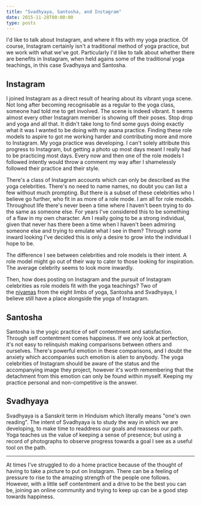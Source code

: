 ```yaml
---
title: "Svadhyaya, Santosha, and Instagram"
date: 2015-11-28T00:00:00
type: posts
---
```


I'd like to talk about Instagram, and where it fits with my yoga practice. Of course, Instagram certainly isn't a traditional method of yoga practice, but we work with what we've got. Particularly I'd like to talk about whether there are benefits in Instagram, when held agains some of the traditional yoga teachings, in this case Svadhyaya and Santosha.
<h2>Instagram</h2>
I joined Instagram as a direct result of hearing about its vibrant yoga scene. Not long after becoming recognisable as a regular to the yoga class, someone had told me to get involved. The scene is indeed vibrant. It seems almost every other Instagram member is showing off their poses. Stop drop and yoga and all that.
It didn't take long to find some guys doing exactly what it was I wanted to be doing with my asana practice. Finding these role models to aspire to got me working harder and contributing more and more to Instagram. My yoga practice was developing. I can't solely attribute this progress to Instagram, but getting a photo up most days meant I really had to be practicing most days. Every now and then one of the role models I followed intently would throw a comment my way after I shamelessly followed their practice and their style.

There's a class of Instagram accounts which can only be described as the yoga celebrities. There's no need to name names, no doubt you can list a few without much prompting. But there is a subset of these celebrities who I believe go further, who fit in as more of a role mode. I am all for role models. Throughout life there's never been a time where I haven't been trying to do the same as someone else. For years I've considered this to be something of a flaw in my own character. Am I really going to be a strong individual, given that never has there been a time when I haven't been admiring someone else and trying to emulate what I see in them? Through some inward looking I've decided this is only a desire to grow into the individual I hope to be.

The difference I see between celebrities and role models is their intent. A role model might go out of their way to cater to those looking for inspiration. The average celebrity seems to look more inwardly.

Then, how does posting on Instagram and the pursuit of Instagram celebrities as role models fit with the yoga teachings? Two of the <a href="https://en.wikipedia.org/wiki/Niyama" target="_blank">niyamas</a> from the eight limbs of yoga, Santosha and Svadhyaya, I believe still have a place alongside the yoga of Instagram.
<h2>Santosha</h2>
Santosha is the yogic practice of self contentment and satisfaction. Through self contentment comes happiness. If we only look at perfection, it's not easy to relinquish making comparisons between others and ourselves. There's powerful emotion in these comparisons, and I doubt the anxiety which accompanies such emotion is alien to anybody.
The yoga celebrities of Instagram should be aware of the status and the accompanying image they project, however it's worth remembering that the detachment from this emotion can only be found within myself. Keeping my practice personal and non-competitive is the answer.
<h2>Svadhyaya</h2>
Svadhyaya is a Sanskrit term in Hinduism which literally means "one's own reading". The intent of Svadhyaya is to study the way in which we are developing, to make time to readdress our goals and reassess our path.
Yoga teaches us the value of keeping a sense of presence; but using a record of photographs to observe progress towards a goal I see as a useful tool on the path.

<hr />

At times I've struggled to do a home practice because of the thought of having to take a picture to put on Instagram. There can be a feeling of pressure to rise to the amazing strength of the people one follows. However, with a little self contentment and a drive to be the best you can be, joining an online community and trying to keep up can be a good step towards happiness.
